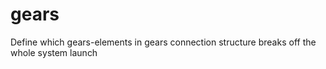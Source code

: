 # gears
Define which gears-elements in gears connection structure breaks off the whole system launch
